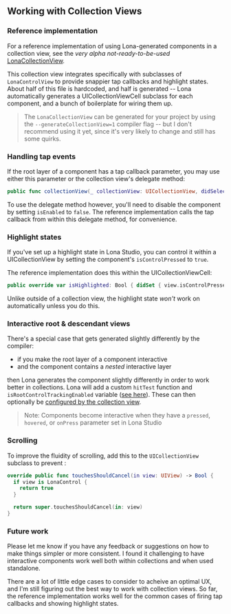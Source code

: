 ## Working with Collection Views

### Reference implementation

For a reference implementation of using Lona-generated components in a collection view, see the _very alpha not-ready-to-be-used_ [LonaCollectionView](https://github.com/airbnb/Lona/blob/master/examples/generated/test/swift/LonaCollectionView.swift).

This collection view integrates specifically with subclasses of `LonaControlView` to provide snappier tap callbacks and highlight states. About half of this file is hardcoded, and half is generated -- Lona automatically generates a UICollectionViewCell subclass for each component, and a bunch of boilerplate for wiring them up.

> The `LonaCollectionView` can be generated for your project by using the `--generateCollectionView=1` compiler flag -- but I don't recommend using it yet, since it's very likely to change and still has some quirks.

### Handling tap events

If the root layer of a component has a tap callback parameter, you may use either this parameter or the collection view's delegate method:

```swift
public func collectionView(_ collectionView: UICollectionView, didSelectItemAt indexPath: IndexPath)
```

To use the delegate method however, you'll need to disable the component by setting `isEnabled` to `false`. The reference implementation calls the tap callback from within this delegate method, for convenience.

### Highlight states

If you've set up a highlight state in Lona Studio, you can control it within a UICollectionView by setting the component's `isControlPressed` to `true`.

The reference implementation does this within the UICollectionViewCell:

```swift
public override var isHighlighted: Bool { didSet { view.isControlPressed = isHighlighted }
```

Unlike outside of a collection view, the highlight state _won't_ work on automatically unless you do this.

### Interactive root & descendant views

There's a special case that gets generated slightly differently by the compiler:

- if you make the root layer of a component interactive
- and the component contains a _nested_ interactive layer

then Lona generates the component slightly differently in order to work better in collections. Lona will add a custom `hitTest` function and `isRootControlTrackingEnabled` variable ([see here](https://github.com/airbnb/Lona/blob/dc8d6e39bf43756424a5f2e8a4a6568ac44620a9/examples/generated/test/swift/interactivity/PressableRootView.swift#L145-L152)). These can then optionally be [configured by the collection view](https://github.com/airbnb/Lona/blob/master/examples/generated/test/swift/LonaCollectionView.swift#L307).

> Note: Components become interactive when they have a `pressed`, `hovered`, or `onPress` parameter set in Lona Studio

### Scrolling

To improve the fluidity of scrolling, add this to the `UICollectionView` subclass to prevent :

```swift
override public func touchesShouldCancel(in view: UIView) -> Bool {
  if view is LonaControl {
    return true
  }

  return super.touchesShouldCancel(in: view)
}
```

### Future work

Please let me know if you have any feedback or suggestions on how to make things simpler or more consistent. I found it challenging to have interactive components work well both within collections and when used standalone.

There are a lot of little edge cases to consider to acheive an optimal UX, and I'm still figuring out the best way to work with collection views. So far, the reference implementation works well for the common cases of firing tap callbacks and showing highlight states.
